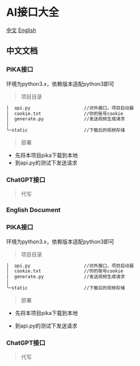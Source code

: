 # AI接口大全

[中文](#jump1)
[English](#jump2)



## <span id="jump1">中文文档</span>



### PIKA接口

环境为python3.x，依赖版本适配python3即可

> 项目目录

```markdown
│  api.py                    //对外接口，项目启动器
│  cookie.txt				 //你的账号cookie
│  generate.py				 //发送视频生成请求
│
└─static					 //下载后的视频存储
```



> 部署

- 先将本项目pika下载到本地
- 到api.py的测试下发送请求



###  ChatGPT接口

> 代写







### <span id="jump2">English Document</span>



### PIKA接口

环境为python3.x，依赖版本适配python3即可

> 项目目录

```markdown
│  api.py                    //对外接口，项目启动器
│  cookie.txt				 //你的账号cookie
│  generate.py				 //发送视频生成请求
│
└─static					 //下载后的视频存储
```



> 部署

- 先将本项目pika下载到本地

- 到api.py的测试下发送请求

###  ChatGPT接口

> 代写
> 


